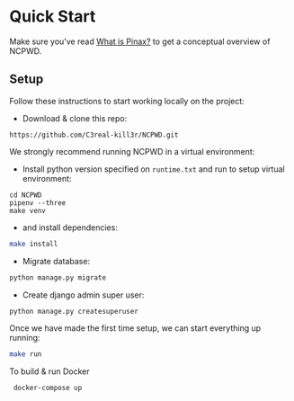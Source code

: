 # Quick Start

Make sure you've read [What is Pinax?](what_is_ncpwd.md) to get a conceptual overview of NCPWD.

## Setup

Follow these instructions to start working locally on the project:

- Download & clone this repo:
```
https://github.com/C3real-kill3r/NCPWD.git
```

We strongly recommend running NCPWD in a virtual environment:

- Install python version specified on `runtime.txt`
  and run to setup virtual environment:

```shell
cd NCPWD
pipenv --three
make venv
```
- and install dependencies:

```bash
make install
```

- Migrate database:

```bash
python manage.py migrate
```

- Create django admin super user:

```bash
python manage.py createsuperuser
```

Once we have made the first time setup,
we can start everything up running:

```bash
make run
```
To build & run Docker
```
 docker-compose up
 ```